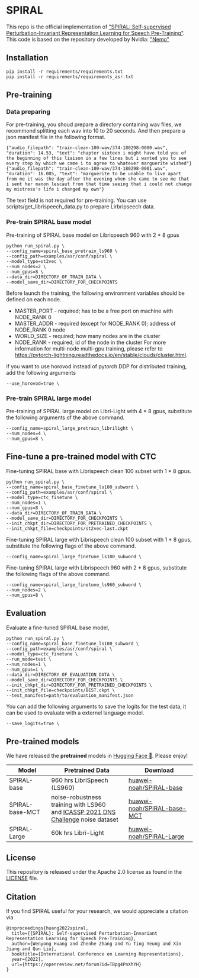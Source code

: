 # SPIRAL
This repo is the official implementation of ["SPIRAL: Self-supervised Perturbation-Invariant Representation Learning for Speech Pre-Training"](https://arxiv.org/abs/2201.10207).
This code is based on the repository developed by Nvidia: ["Nemo"](https://github.com/NVIDIA/NeMo)

## Installation

```
pip install -r requirements/requirements.txt
pip install -r requirements/requirements_asr.txt
```

## Pre-training

### Data preparing
For pre-training, you shoud prepare a directory containing wav files, we recommond splitting each wav into 10 to 20 seconds.
And then prepare a json manifest file in the following format.
```
{"audio_filepath": "train-clean-100-wav/374-180298-0000.wav", "duration": 14.53, "text": "chapter sixteen i might have told you of the beginning of this liaison in a few lines but i wanted you to see every step by which we came i to agree to whatever marguerite wished"}
{"audio_filepath": "train-clean-100-wav/374-180298-0001.wav", "duration": 16.085, "text": "marguerite to be unable to live apart from me it was the day after the evening when she came to see me that i sent her manon lescaut from that time seeing that i could not change my mistress's life i changed my own"}
```
The text field is not required for pre-training.
You can use scripts/get_librispeech_data.py to prepare Lirbripseech data.

### Pre-train SPIRAL base model
Pre-training of SPIRAL base model on Librispeech 960 with 2 * 8 gpus
```
python run_spiral.py \
--config_name=spiral_base_pretrain_ls960 \
--config_path=examples/asr/conf/spiral \
--model_type=st2vec \
--num_nodes=2 \
--num_gpus=8 \
--data_dir=DIRECTORY_OF_TRAIN_DATA \
--model_save_dir=DIRECTORY_FOR_CHECKPOINTS
```

Before launch the training, the following environment variables should be defined on each node.
* MASTER_PORT - required; has to be a free port on machine with NODE_RANK 0
* MASTER_ADDR - required (except for NODE_RANK 0); address of NODE_RANK 0 node
* WORLD_SIZE - required; how many nodes are in the cluster
* NODE_RANK - required; id of the node in the cluster
For more information for multi-node multi-gpu training, please refer to https://pytorch-lightning.readthedocs.io/en/stable/clouds/cluster.html.

if you want to use horovod instead of pytorch DDP for distributed training, add the following arguments
```
--use_horovod=true \
```

### Pre-train SPIRAL large model
Pre-training of SPIRAL large model on Libri-Light  with 4 * 8 gpus, substitute the following arguments of the above command.
```
--config_name=spiral_large_pretrain_librilight \
--num_nodes=4 \
--num_gpus=8 \
```


## Fine-tune a pre-trained model with CTC

Fine-tuning SPIRAL base with Librispeech clean 100 subset with 1 * 8 gpus.
```
python run_spiral.py \
--config_name=spiral_base_finetune_ls100_subword \
--config_path=examples/asr/conf/spiral \
--model_type=ctc_finetune \
--num_nodes=1 \
--num_gpus=8 \
--data_dir=DIRECTORY_OF_TRAIN_DATA \
--model_save_dir=DIRECTORY_FOR_CHECKPOINTS \
--init_chkpt_dir=DIRECTORY_FOR_PRETRAINED_CHECKPOINTS \
--init_chkpt_file=checkpoints/st2vec-last.ckpt
```

Fine-tuning SPIRAL large with Librispeech clean 100 subset with 1 * 8 gpus, substitute the following flags of the above command.
```
--config_name=spiral_large_finetune_ls100_subword \
```

Fine-tuning SPIRAL large with Librispeech 960  with 2 * 8 gpus, substitute the following flags of the above command.
```
--config_name=spiral_large_finetune_ls960_subword \
--num_nodes=2 \
--num_gpus=8 \
```


## Evaluation


Evaluate a fine-tuned SPIRAL base model,

```
python run_spiral.py \
--config_name=spiral_base_finetune_ls100_subword \
--config_path=examples/asr/conf/spiral \
--model_type=ctc_finetune \
--run_mode=test \
--num_nodes=1 \
--num_gpus=1 \
--data_dir=DIRECTORY_OF_EVALUATION_DATA \
--model_save_dir=DIRECTORY_FOR_CHECKPOINTS \
--init_chkpt_dir=DIRECTORY_FOR_PRETRAINED_CHECKPOINTS \
--init_chkpt_file=checkpoints/BEST.ckpt \
--test_manifest=path/to/evaluation_manifest.json
```

You can add the following arguments to save the logits for the test data, it can be used to evaluate with a externel language model.
```
--save_logits=true \
```

## Pre-trained models

We have released the **pretrained** models in [Hugging Face 🤗](https://huggingface.co/huawei-noah). Please enjoy!

| Model | Pretrained Data | Download |
| ----------- | ----------- | -------- |
| SPIRAL-base | 960 hrs LibriSpeech (LS960) | [huawei-noah/SPIRAL-base](https://huggingface.co/huawei-noah/SPIRAL-base) |
| SPIRAL-base-MCT| noise-robustness training with LS960 <br> and [ICASSP 2021 DNS Challenge](https://github.com/microsoft/DNS-Challenge/tree/icassp2021-final) noise dataset | [huawei-noah/SPIRAL-base-MCT](https://huggingface.co/huawei-noah/SPIRAL-base-MCT) |
| SPIRAL-Large | 60k hrs Libri-Light| [huawei-noah/SPIRAL-Large](https://huggingface.co/huawei-noah/SPIRAL-Large) |


## License
This repository is released under the Apache 2.0 license as found in the [LICENSE](LICENSE) file.

## Citation
If you find SPIRAL useful for your research, we would appreciate a citation via
```
@inproceedings{huang2022spiral,
  title={{SPIRAL}: Self-supervised Perturbation-Invariant Representation Learning for Speech Pre-Training},
  author={Wenyong Huang and Zhenhe Zhang and Yu Ting Yeung and Xin Jiang and Qun Liu},
  booktitle={International Conference on Learning Representations},
  year={2022},
  url={https://openreview.net/forum?id=TBpg4PnXhYH}
}
```
